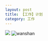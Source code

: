 ```yaml
---
layout: post
title: 【工作】计划
category: 工作
---
```

![](http://rzda7rj3c.hd-bkt.clouddn.com/img/plan-220322-1.png)
![wanshan](http://rzda7rj3c.hd-bkt.clouddn.com/img/wanshan.png)
